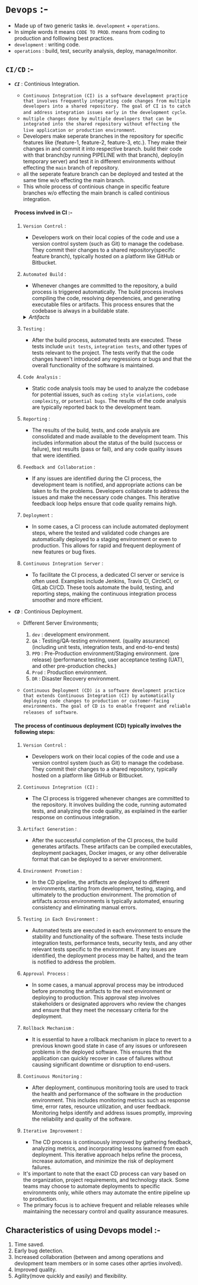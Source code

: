 # `Devops` :-
- Made up of two generic tasks ie. `development` + `operations`.
- In simple words it means `CODE TO PROD`. means from coding to production and folllowing best practices.
- `development` : writing code.
- `operations`  : build, test, security analysis, deploy, manage/monitor.

## `CI/CD` :-
- ***`CI`*** : Continious Integration.
    - `Continuous Integration (CI) is a software development practice that involves frequently integrating code changes from multiple developers into a shared repository. The goal of CI is to catch and address integration issues early in the development cycle`.
    - `multiple changes done by multiple developers that can be integrated into the shared repository without effecting the live application or production environment`.
    - Developers make seperate branches in the repository for specific features like {feature-1, feature-2, feature-3, etc.}. They make their changes in and commit it into respective branch.
    build their code with that branch(by running PIPELINE with that branch), deploy(in temporary server) and test it in different environments without effecting the `main` branch of repository.
    - all the seperate feature branch can be deployed and tested at the same time w/o effecting the main branch.
    - This whole process of continious change in specific feature branches w/o effecting the main branch is called continious integration.

    #### Process invlved in CI :-
    1. `Version Control` : 
        - Developers work on their local copies of the code and use a version control system (such as Git) to manage the codebase. They commit their changes to a shared repository(specific feature branch), typically hosted on a platform like GitHub or Bitbucket.

    2. `Automated Build` : 
        - Whenever changes are committed to the repository, a build process is triggered automatically. The build process involves compiling the code, resolving dependencies, and generating executable files or artifacts. This process ensures that the codebase is always in a buildable state.
        <details>
        <summary><em>Artifacts</em> </summary>
        
        - In the context of Continuous Integration (CI), an artifact refers to a deliverable that is generated as a result of the build and testing process. 
        - It is a tangible output produced by the CI system, which can be used for various purposes such as deployment, testing, or release.
        - Here are a few examples of artifacts commonly generated in CI :
            1. `Compiled Executables` : For projects written in languages like Java, C#, or C++, the artifact may be the compiled executable files, such as JAR files, DLLs, or binaries. These artifacts can be deployed to different environments for testing or deployment purposes.

            2. `Deployment Packages` : In web development or application deployment scenarios, the artifact can be a package or archive containing the necessary files and resources to deploy the software. It could include HTML, CSS, JavaScript files, configuration files, and any other required assets.

            3. `Libraries or Modules` : In modular or library-based projects, the artifact may be a compiled library or module that can be imported or integrated into other projects. These artifacts are typically published to a repository or package manager for easy consumption by other developers.

            4. `Docker Images` : In containerized environments, the artifact can be a Docker image. This image encapsulates the application code, dependencies, and runtime environment, allowing for consistent deployment and easy scaling across different environments.

            5. `Test Reports` : Test reports generated during the CI process can also be considered artifacts. These reports provide detailed information about the test results, including passed and failed tests, code coverage metrics, and other relevant data. They help identify issues and track the progress of the software's quality.

            6. `Documentation` : In some cases, the artifact may include documentation files, such as API documentation, user guides, or release notes. These documents provide important information about the software and its usage, facilitating collaboration and understanding for developers and end-users.
        - The specific artifacts generated in a CI process depend on the project type, programming languages, and the desired outcome. CI tools typically provide options to configure the artifacts to be generated and specify where they should be stored or deployed. 
        - These artifacts are then made available to other stages of the software development lifecycle, such as deployment pipelines or release management processes.
        </details>

    3. `Testing` : 
        - After the build process, automated tests are executed. These tests include `unit tests`, `integration tests`, and other types of tests relevant to the project. The tests verify that the code changes haven't introduced any regressions or bugs and that the overall functionality of the software is maintained.

    4. `Code Analysis` : 
        - Static code analysis tools may be used to analyze the codebase for potential issues, such as `coding style violations`, `code complexity`, or `potential bugs`. The results of the code analysis are typically reported back to the development team.

    5. `Reporting` : 
        - The results of the build, tests, and code analysis are consolidated and made available to the development team. This includes information about the status of the build (success or failure), test results (pass or fail), and any code quality issues that were identified.

    6. `Feedback and Collaboration` : 
        - If any issues are identified during the CI process, the development team is notified, and appropriate actions can be taken to fix the problems. Developers collaborate to address the issues and make the necessary code changes. This iterative feedback loop helps ensure that code quality remains high.

    7. `Deployment` : 
        - In some cases, a CI process can include automated deployment steps, where the tested and validated code changes are automatically deployed to a staging environment or even to production. This allows for rapid and frequent deployment of new features or bug fixes.

    8. `Continuous Integration Server` : 
        - To facilitate the CI process, a dedicated CI server or service is often used. Examples include Jenkins, Travis CI, CircleCI, or GitLab CI/CD. These tools automate the build, testing, and reporting steps, making the continuous integration process smoother and more efficient.

- ***`CD`*** : Continious Deployment.
    - Different Server Environments;
        1. `dev`    : development environment.
        2. `QA`     : Testing/QA-testing environment. (quality assurance) (including unit tests, integration tests, and end-to-end tests)
        3. `PPD`    : Pre-Production environment/Staging environment. (pre release) (performance testing, user acceptance testing (UAT), and other pre-production checks.)
        4. `Prod`   : Production environment.
        5. `DR`     : Disaster Recovery environment.

    - `Continuous Deployment (CD) is a software development practice that extends Continuous Integration (CI) by automatically deploying code changes to production or customer-facing environments. The goal of CD is to enable frequent and reliable releases of software`. 

    #### The process of continuous deployment (CD) typically involves the following steps:

    1. `Version Control` : 
        - Developers work on their local copies of the code and use a version control system (such as Git) to manage the codebase. They commit their changes to a shared repository, typically hosted on a platform like GitHub or Bitbucket.

    2. `Continuous Integration (CI)` : 
        - The CI process is triggered whenever changes are committed to the repository. It involves building the code, running automated tests, and analyzing the code quality, as explained in the earlier response on continuous integration.

    3. `Artifact Generation` : 
        - After the successful completion of the CI process, the build generates artifacts. These artifacts can be compiled executables, deployment packages, Docker images, or any other deliverable format that can be deployed to a server environment.

    4. `Environment Promotion` : 
        - In the CD pipeline, the artifacts are deployed to different environments, starting from development, testing, staging, and ultimately to the production environment. The promotion of artifacts across environments is typically automated, ensuring consistency and eliminating manual errors.

    5. `Testing in Each Environment` : 
        - Automated tests are executed in each environment to ensure the stability and functionality of the software. These tests include integration tests, performance tests, security tests, and any other relevant tests specific to the environment. If any issues are identified, the deployment process may be halted, and the team is notified to address the problem.

    6. `Approval Process` : 
        - In some cases, a manual approval process may be introduced before promoting the artifacts to the next environment or deploying to production. This approval step involves stakeholders or designated approvers who review the changes and ensure that they meet the necessary criteria for the deployment.

    7. `Rollback Mechanism` : 
        - It is essential to have a rollback mechanism in place to revert to a previous known good state in case of any issues or unforeseen problems in the deployed software. This ensures that the application can quickly recover in case of failures without causing significant downtime or disruption to end-users.

    8. `Continuous Monitoring` : 
        - After deployment, continuous monitoring tools are used to track the health and performance of the software in the production environment. This includes monitoring metrics such as response time, error rates, resource utilization, and user feedback. Monitoring helps identify and address issues promptly, improving the reliability and quality of the software.

    9. `Iterative Improvement` : 
        - The CD process is continuously improved by gathering feedback, analyzing metrics, and incorporating lessons learned from each deployment. This iterative approach helps refine the process, increase automation, and minimize the risk of deployment failures.
    
    - It's important to note that the exact CD process can vary based on the organization, project requirements, and technology stack. Some teams may choose to automate deployments to specific environments only, while others may automate the entire pipeline up to production. 
    - The primary focus is to achieve frequent and reliable releases while maintaining the necessary control and quality assurance measures.

## Characteristics of using Devops model :-
1. Time saved.
2. Early bug detection.
3. Increased collaboration (between and among operations and devlopment team members or in some cases other aprties involved).
4. Improved quality.
5. Agility(move quickly and easily) and flexibility.

